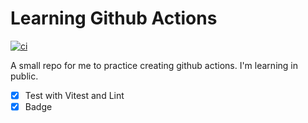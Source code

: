 # Learning Github Actions
[![ci](https://github.com/ralacerda/learning-gh-actions/actions/workflows/ci.yml/badge.svg)](https://github.com/ralacerda/learning-gh-actions/actions/workflows/ci.yml)

A small repo for me to practice creating github actions. I'm learning in public.

- [X] Test with Vitest and Lint
- [X] Badge
